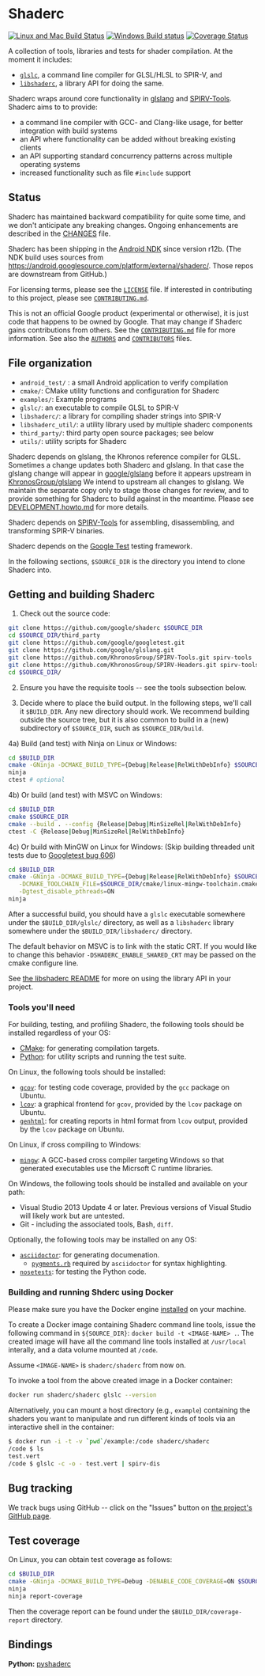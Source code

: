 # Shaderc

[![Linux and Mac Build Status](https://travis-ci.org/google/shaderc.svg)](https://travis-ci.org/google/shaderc "Linux and Mac Build Status")
[![Windows Build status](https://ci.appveyor.com/api/projects/status/g6c372blna7vnk1l?svg=true)](https://ci.appveyor.com/project/dneto0/shaderc "Windows Build Status")
[![Coverage Status](https://coveralls.io/repos/google/shaderc/badge.svg?branch=master&service=github)](https://coveralls.io/github/google/shaderc?branch=master)

A collection of tools, libraries and tests for shader compilation.
At the moment it includes:

- [`glslc`](glslc), a command line compiler for GLSL/HLSL to SPIR-V, and
- [`libshaderc`](libshaderc), a library API for doing the same.

Shaderc wraps around core functionality in [glslang][khr-glslang]
and [SPIRV-Tools][spirv-tools].  Shaderc aims to
to provide:
* a command line compiler with GCC- and Clang-like usage, for better
  integration with build systems
* an API where functionality can be added without breaking existing clients
* an API supporting standard concurrency patterns across multiple
  operating systems
* increased functionality such as file `#include` support

## Status

Shaderc has maintained backward compatibility for quite some time, and we
don't anticipate any breaking changes.
Ongoing enhancements are described in the [CHANGES](CHANGES) file.

Shaderc has been shipping in the
[Android NDK](https://developer.android.com/ndk/index.html) since version r12b.
(The NDK build uses sources from https://android.googlesource.com/platform/external/shaderc/.
Those repos are downstream from GitHub.)

For licensing terms, please see the [`LICENSE`](LICENSE) file.  If interested in
contributing to this project, please see [`CONTRIBUTING.md`](CONTRIBUTING.md).

This is not an official Google product (experimental or otherwise), it is just
code that happens to be owned by Google.  That may change if Shaderc gains
contributions from others.  See the [`CONTRIBUTING.md`](CONTRIBUTING.md) file
for more information. See also the [`AUTHORS`](AUTHORS) and
[`CONTRIBUTORS`](CONTRIBUTORS) files.

## File organization

- `android_test/` : a small Android application to verify compilation
- `cmake/`: CMake utility functions and configuration for Shaderc
- `examples/`: Example programs
- `glslc/`: an executable to compile GLSL to SPIR-V
- `libshaderc/`: a library for compiling shader strings into SPIR-V
- `libshaderc_util/`: a utility library used by multiple shaderc components
- `third_party/`: third party open source packages; see below
- `utils/`: utility scripts for Shaderc

Shaderc depends on glslang, the Khronos reference compiler for GLSL.
Sometimes a change updates both Shaderc and glslang.  In that case the
glslang change will appear in [google/glslang][google-glslang]
before it appears upstream in [KhronosGroup/glslang][khr-glslang]
We intend to upstream all changes to glslang. We maintain the separate
copy only to stage those changes for review, and to provide something for
Shaderc to build against in the meantime.  Please see
[DEVELOPMENT.howto.md](DEVELOPMENT.howto.md) for more details.

Shaderc depends on [SPIRV-Tools][spirv-tools] for assembling, disassembling,
and transforming SPIR-V binaries.

Shaderc depends on the [Google Test](https://github.com/google/googletest)
testing framework.

In the following sections, `$SOURCE_DIR` is the directory you intend to clone
Shaderc into.

## Getting and building Shaderc

1) Check out the source code:

```sh
git clone https://github.com/google/shaderc $SOURCE_DIR
cd $SOURCE_DIR/third_party
git clone https://github.com/google/googletest.git
git clone https://github.com/google/glslang.git
git clone https://github.com/KhronosGroup/SPIRV-Tools.git spirv-tools
git clone https://github.com/KhronosGroup/SPIRV-Headers.git spirv-tools/external/spirv-headers
cd $SOURCE_DIR/
```

2) Ensure you have the requisite tools -- see the tools subsection below.

3) Decide where to place the build output. In the following steps, we'll call it
   `$BUILD_DIR`. Any new directory should work. We recommend building outside
   the source tree, but it is also common to build in a (new) subdirectory of
   `$SOURCE_DIR`, such as `$SOURCE_DIR/build`.

4a) Build (and test) with Ninja on Linux or Windows:

```sh
cd $BUILD_DIR
cmake -GNinja -DCMAKE_BUILD_TYPE={Debug|Release|RelWithDebInfo} $SOURCE_DIR
ninja
ctest # optional
```

4b) Or build (and test) with MSVC on Windows:

```sh
cd $BUILD_DIR
cmake $SOURCE_DIR
cmake --build . --config {Release|Debug|MinSizeRel|RelWithDebInfo}
ctest -C {Release|Debug|MinSizeRel|RelWithDebInfo}
```

4c) Or build with MinGW on Linux for Windows:
(Skip building threaded unit tests due to
[Googletest bug 606](https://github.com/google/googletest/issues/606))

```sh
cd $BUILD_DIR
cmake -GNinja -DCMAKE_BUILD_TYPE={Debug|Release|RelWithDebInfo} $SOURCE_DIR \
   -DCMAKE_TOOLCHAIN_FILE=$SOURCE_DIR/cmake/linux-mingw-toolchain.cmake \
   -Dgtest_disable_pthreads=ON
ninja
```

After a successful build, you should have a `glslc` executable somewhere under
the `$BUILD_DIR/glslc/` directory, as well as a `libshaderc` library somewhere
under the `$BUILD_DIR/libshaderc/` directory.

The default behavior on MSVC is to link with the static CRT. If you would like
to change this behavior `-DSHADERC_ENABLE_SHARED_CRT` may be passed on the
cmake configure line.

See [the libshaderc README](libshaderc/README.md) for more on using the library
API in your project.

### Tools you'll need

For building, testing, and profiling Shaderc, the following tools should be
installed regardless of your OS:

- [CMake](http://www.cmake.org/): for generating compilation targets.
- [Python](http://www.python.org/): for utility scripts and running the test suite.

On Linux, the following tools should be installed:

- [`gcov`](https://gcc.gnu.org/onlinedocs/gcc/Gcov.html): for testing code
    coverage, provided by the `gcc` package on Ubuntu.
- [`lcov`](http://ltp.sourceforge.net/coverage/lcov.php): a graphical frontend
    for `gcov`, provided by the `lcov` package on Ubuntu.
- [`genhtml`](http://linux.die.net/man/1/genhtml): for creating reports in html
    format from `lcov` output, provided by the `lcov` package on Ubuntu.

On Linux, if cross compiling to Windows:
- [`mingw`](http://www.mingw.org): A GCC-based cross compiler targeting Windows
    so that generated executables use the Micrsoft C runtime libraries.

On Windows, the following tools should be installed and available on your path:

- Visual Studio 2013 Update 4 or later. Previous versions of Visual Studio
  will likely work but are untested.
- Git - including the associated tools, Bash, `diff`.

Optionally, the following tools may be installed on any OS:

 - [`asciidoctor`](http://asciidoctor.org/): for generating documenation.
   - [`pygments.rb`](https://rubygems.org/gems/pygments.rb) required by
     `asciidoctor` for syntax highlighting.
 - [`nosetests`](https://nose.readthedocs.io): for testing the Python code.

### Building and running Shderc using Docker

Please make sure you have the Docker engine
[installed](https://docs.docker.com/engine/installation/) on your machine.

To create a Docker image containing Shaderc command line tools, issue the
following command in `${SOURCE_DIR}`: `docker build -t <IMAGE-NAME> .`.
The created image will have all the command line tools installed at
`/usr/local` interally, and a data volume mounted at `/code`.

Assume `<IMAGE-NAME>` is `shaderc/shaderc` from now on.

To invoke a tool from the above created image in a Docker container:

```bash
docker run shaderc/shaderc glslc --version
```

Alternatively, you can mount a host directory (e.g., `example`) containing
the shaders you want to manipulate and run different kinds of tools via
an interactive shell in the container:

```bash
$ docker run -i -t -v `pwd`/example:/code shaderc/shaderc
/code $ ls
test.vert
/code $ glslc -c -o - test.vert | spirv-dis
```

## Bug tracking

We track bugs using GitHub -- click on the "Issues" button on
[the project's GitHub page](https://github.com/google/shaderc).

## Test coverage

On Linux, you can obtain test coverage as follows:

```sh
cd $BUILD_DIR
cmake -GNinja -DCMAKE_BUILD_TYPE=Debug -DENABLE_CODE_COVERAGE=ON $SOURCE_DIR
ninja
ninja report-coverage
```

Then the coverage report can be found under the `$BUILD_DIR/coverage-report`
directory.

[khr-glslang]: https://github.com/KhronosGroup/glslang
[google-glslang]: https://github.com/google/glslang
[spirv-tools]: https://github.com/KhronosGroup/SPIRV-Tools

## Bindings

**Python:** [pyshaderc](https://github.com/realitix/pyshaderc)
